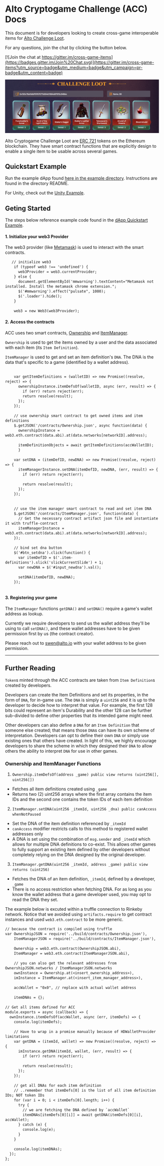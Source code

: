# Alto Cryptogame Challenge (ACC) Docs

This document is for developers looking to create cross-game interoperable items for [Alto Challenge Loot](https://loot.alto.io). 

For any questions, join the chat by clicking the button below.

[![Join the chat at https://gitter.im/cross-game-items](https://badges.gitter.im/Join%20Chat.svg)](https://gitter.im/cross-game-items?utm_source=badge&utm_medium=badge&utm_campaign=pr-badge&utm_content=badge)

![header](images/showcase.png)

Alto Cryptogame Challenge Loot are [ERC 721](http://erc721.org/) tokens on the Ethereum blockchain. They have smart contract functions that are explicitly design to enable a single item to be usable across several games.

## Quickstart Example

Run the example dApp found [here in the example directory](example). Instructions are found in the directory README.

For Unity, check out the [Unity Example](example-unity).


## Geting Started

The steps below reference example code found in the [dApp Quickstart Example](example).

#### 1. Initialize your web3 Provider

The web3 provider (like [Metamask](https://metamask.io/)) is used to interact with the smart contracts.

```
   // initialize web3
    if (typeof web3 !== 'undefined') {
      web3Provider = web3.currentProvider;
    } else {
      document.getElementById('mmwarning').textContent="Metamask not installed. Install the metamask chrome extension.";
      $('#mmwarning').effect("pulsate", 1000);
      $('.loader').hide();
    }

    web3 = new Web3(web3Provider);
```

#### 2. Access the contracts

ACC uses two smart contracts, [Ownership](example/contracts/Ownership.json) and [ItemManager](example/contracts/ItemManager.json).

`Ownership` is used to get the items owned by a user and the data associated with each item (its `Item Definition`).

`ItemManager` is used to get and set an item definition's `DNA`. The DNA is the data that's specific to a game (identified by a wallet address).


````

    var getItemDefinitions = (walletID) => new Promise((resolve, reject) => {
      ownershipInstance.itemDefsOf(walletID, async (err, result) => {
        if (err) return reject(err);
        return resolve(result);
      });
    });

    // use ownership smart contract to get owned items and item definitions
    $.getJSON('/contracts/Ownership.json', async function(data) {
      ownershipInstance = web3.eth.contract(data.abi).at(data.networks[networkID].address);

      itemDefinitionObjects = await getItemDefinitions(accWalletID);
      }
      
    var setDNA = (itemDefID, newDNA) => new Promise((resolve, reject) => {
      itemManagerInstance.setDNA(itemDefID, newDNA, (err, result) => {
        if (err) return reject(err);

        return resolve(result);
      });
    });
      
      
    // use the item manager smart contract to read and set item DNA
    $.getJSON('/contracts/ItemManager.json', function(data) {
      // Get the necessary contract artifact json file and instantiate it with truffle-contract
      itemManagerInstance = web3.eth.contract(data.abi).at(data.networks[networkID].address);
    });

    // bind set dna button
    $('#btn_setdna').click(function() {
      var itemDefID = $('.item-definitions').slick('slickCurrentSlide') + 1;
      var newDNA = $('#input_newdna').val();

      setDNA(itemDefID, newDNA);
    });
      
````
#### 3. Registering your game

The `ItemManager` functions `getDNA()` and `setDNA()` require a game's wallet address as lookup.

Currently we require developers to send us the wallet address they'll be using to call `setDNA()`, and these wallet addresses have to be given permission first by us (the contract creator).

Please reach out to [swen@alto.io](mailto://swen@alto.io) with your wallet address to be given permission. 

-----

## Further Reading


`Token`s minted through the ACC contracts are taken from `Item Definition`s created by developers. 

Developers can create the Item Definitions and set its properties, in the form of `DNA`, for in-game use. The `DNA` is simply a `uint256` and it is up to the developer to decide how to interpret that value. For example, the first 128 bits could represent an item's Durability and the other 128 can be further sub-divided to define other properties that its intended game might need.


Other developers can also define a `DNA` for an `Item Definition` that someone else created; that means those `DNA`s can have its own scheme of interpretation. Developers can opt to define their own `DNA` or simply use existing ones that others have created. In light of this, we highly encourage developers to share the scheme in which they designed their `DNA` to allow others the ability to interpret `DNA` for use in other games.

### Ownership and ItemManager Functions

1. `Ownership.itemDefsOf(address _game) public view returns (uint256[], uint256[])`
  - Fetches all item definitions created using `_game`
  - Returns two (2) uint256 arrays where the first array contains the item IDs and the second one contains the token IDs of each item definition
2. `ItemManager.setDNA(uint256 _itemId, uint256 _dna) public canAccess whenNotPaused`
  - Set the DNA of the item definition referenced by `_itemId`
  - `canAccess` modifier restricts calls to this method to registered wallet addresses only
  - A DNA is set using the combination of `msg.sender` and `_itemId` which allows for multiple DNA definitions to co-exist. This allows other games to fully support an existing item defined by other developers without completely relying on the DNA designed by the original developer.

3. `ItemManager.getDNA(uint256 _itemId, address _game) public view returns (uint256)`
  - Fetches the DNA of an item definition, `_itemId`, defined by a developer, `_game`
  - There is no access restriction when fetching DNA. For as long as you know the wallet address that a game developer used, you may opt to read the DNA they set.

The example below is excuted within a truffle connection to Rinkeby network. Notice that we avoided using `artifacts.require` to get contract instances and used `web3.eth.contract` to be more generic.

```
// because the contract is compiled using truffle
var OwnershipJSON = require('../build/contracts/Ownership.json'),
    ItemManagerJSON = require('../build/contracts/ItemManager.json'),

    Ownership = web3.eth.contract(OwnershipJSON.abi),
    ItemManager = web3.eth.contract(ItemManagerJSON.abi),

    // you can also get the relevant addresses from OwnershipJSON.networks / ItemManagerJSON.networks
    ownInstance = Ownership.at(<insert_ownership_address>),
    imInstance = ItemManager.at(<insert_item_manager_address>),

    accWallet = "0x0", // replace with actual wallet address

    itemDNAs = {};

// Get all items defined for ACC
module.exports = async (callback) => {
  ownInstance.itemDefsOf(accWallet, async (err, itemDefs) => {
    console.log(itemDefs);

    // Have to wrap in a promise manually because of HDWalletProvider limitations
    var getDNA = (itemId, wallet) => new Promise((resolve, reject) => {
      imInstance.getDNA(itemId, wallet, (err, result) => {
        if (err) return reject(err);

        return resolve(result);
      });
    });

    // get all DNAs for each item definition
    // ..remember that itemDefs[0] is the list of all item definition IDs; NOT token IDs
    for (var i = 0; i < itemDefs[0].length; i++) {
      try {
        // we are fetching the DNA defined by `accWallet`
        itemDNAs[itemDefs[0][i]] = await getDNA(itemDefs[0][i], accWallet);
      } catch (e) {
        console.log(e);
      }
    }

    console.log(itemDNAs);
  });
};
```
